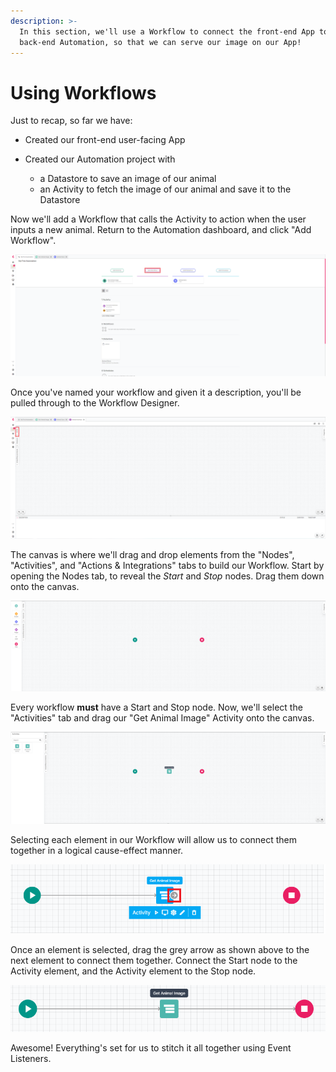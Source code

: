 ```yaml
---
description: >-
  In this section, we'll use a Workflow to connect the front-end App to the
  back-end Automation, so that we can serve our image on our App!
---
```


# Using Workflows

Just to recap, so far we have:

* Created our front-end user-facing App
* Created our Automation project with

  * a Datastore to save an image of our animal
  * an Activity to fetch the image of our animal and save it to the Datastore

Now we'll add a Workflow that calls the Activity to action when the user inputs a new animal. Return to the Automation dashboard, and click "Add Workflow".

![Automation Dashboard](../.gitbook/assets/image%20%283%29.png)

Once you've named your workflow and given it a description, you'll be pulled through to the Workflow Designer.

![Workflow Designer](../.gitbook/assets/image%20%282%29.png)

The canvas is where we'll drag and drop elements from the "Nodes", "Activities", and "Actions & Integrations" tabs to build our Workflow. Start by opening the Nodes tab, to reveal the _Start_ and _Stop_ nodes. Drag them down onto the canvas.

![Adding Start and Stop nodes to our Workflow](../.gitbook/assets/image%20%2811%29.png)

Every workflow **must** have a Start and Stop node. Now, we'll select the "Activities" tab and drag our "Get Animal Image" Activity onto the canvas.

![Adding our Activity to our Workflow](../.gitbook/assets/image%20%2852%29.png)

Selecting each element in our Workflow will allow us to connect them together in a logical cause-effect manner.

![Connecting Workflow elements](../.gitbook/assets/image%20%2857%29.png)

Once an element is selected, drag the grey arrow as shown above to the next element to connect them together. Connect the Start node to the Activity element, and the Activity element to the Stop node.

![Connected elements in our Workflow](../.gitbook/assets/image%20%2831%29.png)

Awesome! Everything's set for us to stitch it all together using Event Listeners.

